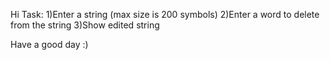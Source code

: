Hi
Task:
1)Enter a string (max size is 200 symbols)
2)Enter a word to delete from the string
3)Show edited string

Have a good day :)
